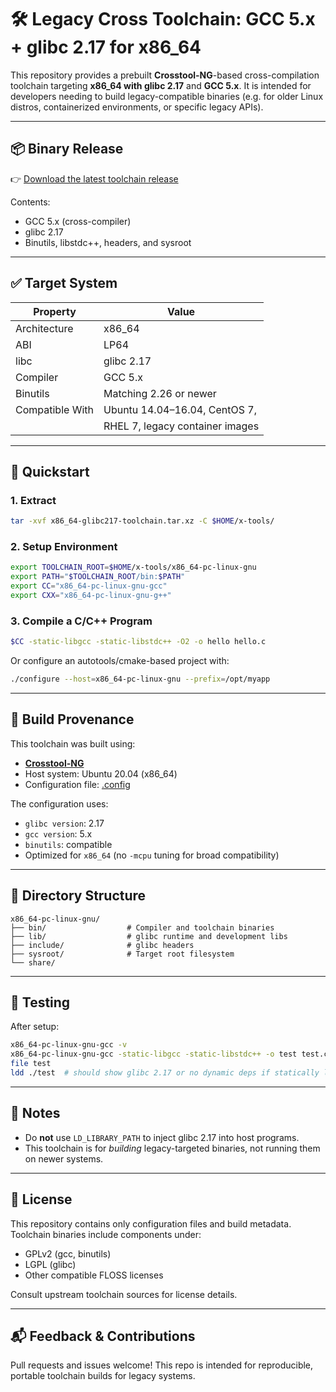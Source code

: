 # 🛠️ Legacy Cross Toolchain: GCC 5.x + glibc 2.17 for x86_64

This repository provides a prebuilt **Crosstool-NG**-based cross-compilation toolchain targeting **x86_64 with glibc 2.17** and **GCC 5.x**. It is intended for developers needing to build legacy-compatible binaries (e.g. for older Linux distros, containerized environments, or specific legacy APIs).

---

## 📦 Binary Release

👉 [Download the latest toolchain release](https://github.com/YOUR_USERNAME/legacy-toolchain-x86_64-glibc217/releases/latest)

Contents:
- GCC 5.x (cross-compiler)
- glibc 2.17
- Binutils, libstdc++, headers, and sysroot

---

## ✅ Target System

| Property         | Value                            |
|------------------|----------------------------------|
| Architecture      | x86_64                          |
| ABI               | LP64                            |
| libc              | glibc 2.17                      |
| Compiler          | GCC 5.x                         |
| Binutils          | Matching 2.26 or newer          |
| Compatible With   | Ubuntu 14.04–16.04, CentOS 7,   |
|                   | RHEL 7, legacy container images |

---

## 🚀 Quickstart

### 1. Extract

```bash
tar -xvf x86_64-glibc217-toolchain.tar.xz -C $HOME/x-tools/
````

### 2. Setup Environment

```bash
export TOOLCHAIN_ROOT=$HOME/x-tools/x86_64-pc-linux-gnu
export PATH="$TOOLCHAIN_ROOT/bin:$PATH"
export CC="x86_64-pc-linux-gnu-gcc"
export CXX="x86_64-pc-linux-gnu-g++"
```

### 3. Compile a C/C++ Program

```bash
$CC -static-libgcc -static-libstdc++ -O2 -o hello hello.c
```

Or configure an autotools/cmake-based project with:

```bash
./configure --host=x86_64-pc-linux-gnu --prefix=/opt/myapp
```

---

## 🔧 Build Provenance

This toolchain was built using:

* **[Crosstool-NG](https://github.com/crosstool-ng/crosstool-ng)**
* Host system: Ubuntu 20.04 (x86\_64)
* Configuration file: [.config](./.config)

The configuration uses:

* `glibc version`: 2.17
* `gcc version`: 5.x
* `binutils`: compatible
* Optimized for `x86_64` (no `-mcpu` tuning for broad compatibility)

---

## 📁 Directory Structure

```text
x86_64-pc-linux-gnu/
├── bin/                  # Compiler and toolchain binaries
├── lib/                  # glibc runtime and development libs
├── include/              # glibc headers
├── sysroot/              # Target root filesystem
└── share/
```

---

## 🧪 Testing

After setup:

```bash
x86_64-pc-linux-gnu-gcc -v
x86_64-pc-linux-gnu-gcc -static-libgcc -static-libstdc++ -o test test.c
file test
ldd ./test  # should show glibc 2.17 or no dynamic deps if statically linked
```

---

## 🧰 Notes

* Do **not** use `LD_LIBRARY_PATH` to inject glibc 2.17 into host programs.
* This toolchain is for *building* legacy-targeted binaries, not running them on newer systems.

---

## 📜 License

This repository contains only configuration files and build metadata.
Toolchain binaries include components under:

* GPLv2 (gcc, binutils)
* LGPL (glibc)
* Other compatible FLOSS licenses

Consult upstream toolchain sources for license details.

---

## 📬 Feedback & Contributions

Pull requests and issues welcome!
This repo is intended for reproducible, portable toolchain builds for legacy systems.
